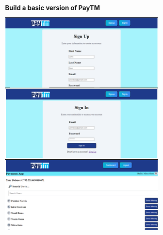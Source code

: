 ## Build a basic version of PayTM

![1730745798557](image/README/1730745798557.png)![1730745820503](image/README/1730745820503.png)![1730745828597](image/README/1730745828597.png)
